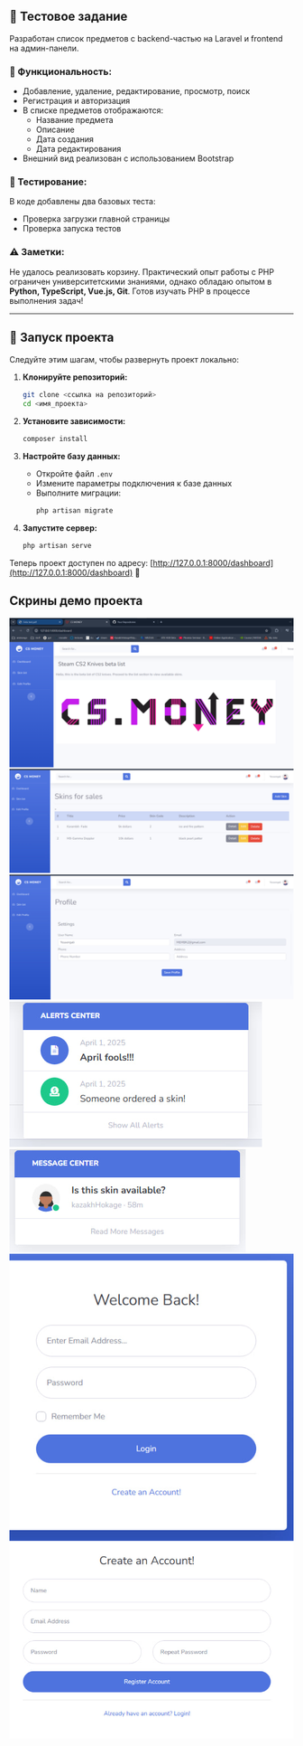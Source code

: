 

## 📌 Тестовое задание  

Разработан список предметов с backend-частью на Laravel и frontend на админ-панели.  

### 🔧 Функциональность:
- Добавление, удаление, редактирование, просмотр, поиск  
- Регистрация и авторизация  
- В списке предметов отображаются:  
  - Название предмета  
  - Описание  
  - Дата создания  
  - Дата редактирования  
- Внешний вид реализован с использованием Bootstrap  

### 🧪 Тестирование:
В коде добавлены два базовых теста:  
- Проверка загрузки главной страницы  
- Проверка запуска тестов  

### ⚠️ Заметки:
Не удалось реализовать корзину. Практический опыт работы с PHP ограничен университетскими знаниями, однако обладаю опытом в **Python, TypeScript, Vue.js, Git**. Готов изучать PHP в процессе выполнения задач!  

---  
## 🚀 Запуск проекта  

Следуйте этим шагам, чтобы развернуть проект локально:  

1. **Клонируйте репозиторий:**  
   ```bash
   git clone <ссылка на репозиторий>
   cd <имя_проекта>
   ```  

2. **Установите зависимости:**  
   ```bash
   composer install
   ```  

3. **Настройте базу данных:**  
   - Откройте файл `.env`  
   - Измените параметры подключения к базе данных  
   - Выполните миграции:  
     ```bash
     php artisan migrate
     ```  

4. **Запустите сервер:**  
   ```bash
   php artisan serve
   ```  

Теперь проект доступен по адресу: [http://127.0.0.1:8000/dashboard](http://127.0.0.1:8000/dashboard) 🚀  

## Скрины демо проекта
![1](img/1.png)
![2](img/2.jpg)
![3](img/3.jpg)
![4](img/4.jpg)
![5](img/5.jpg)
![6](img/6.jpg)
![7](img/7.jpg)
